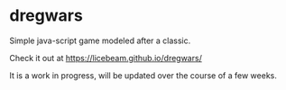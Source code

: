 # dregwars
Simple java-script game modeled after a classic. 


Check it out at https://licebeam.github.io/dregwars/

It is a work in progress, will be updated over the course of a few weeks. 
